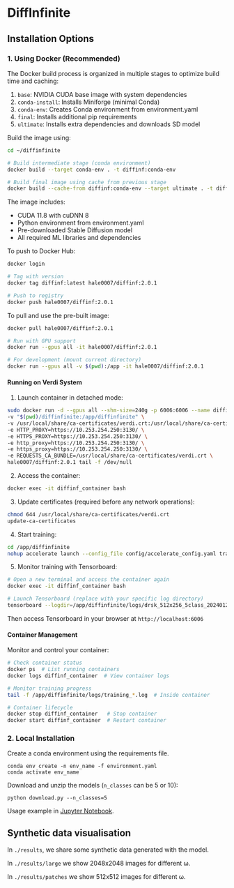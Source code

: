 # DiffInfinite 

## Installation Options

### 1. Using Docker (Recommended)

The Docker build process is organized in multiple stages to optimize build time and caching:

1. `base`: NVIDIA CUDA base image with system dependencies
2. `conda-install`: Installs Miniforge (minimal Conda)
3. `conda-env`: Creates Conda environment from environment.yaml
4. `final`: Installs additional pip requirements
5. `ultimate`: Installs extra dependencies and downloads SD model

Build the image using:

```bash
cd ~/diffinfinite

# Build intermediate stage (conda environment)
docker build --target conda-env . -t diffinf:conda-env

# Build final image using cache from previous stage
docker build --cache-from diffinf:conda-env --target ultimate . -t diffinf:latest
```

The image includes:
- CUDA 11.8 with cuDNN 8
- Python environment from environment.yaml
- Pre-downloaded Stable Diffusion model
- All required ML libraries and dependencies

To push to Docker Hub:
```bash
docker login

# Tag with version
docker tag diffinf:latest hale0007/diffinf:2.0.1

# Push to registry
docker push hale0007/diffinf:2.0.1
```

To pull and use the pre-built image:
```bash
docker pull hale0007/diffinf:2.0.1

# Run with GPU support
docker run --gpus all -it hale0007/diffinf:2.0.1

# For development (mount current directory)
docker run --gpus all -v $(pwd):/app -it hale0007/diffinf:2.0.1
```

#### Running on Verdi System

1. Launch container in detached mode:
```bash
sudo docker run -d --gpus all --shm-size=240g -p 6006:6006 --name diffinf_container \
-v "$(pwd)/diffinfinite:/app/diffinfinite" \
-v /usr/local/share/ca-certificates/verdi.crt:/usr/local/share/ca-certificates/verdi.crt \
-e HTTP_PROXY=https://10.253.254.250:3130/ \
-e HTTPS_PROXY=https://10.253.254.250:3130/ \
-e http_proxy=https://10.253.254.250:3130/ \
-e https_proxy=https://10.253.254.250:3130/ \
-e REQUESTS_CA_BUNDLE=/usr/local/share/ca-certificates/verdi.crt \
hale0007/diffinf:2.0.1 tail -f /dev/null
```

2. Access the container:
```bash
docker exec -it diffinf_container bash
```

3. Update certificates (required before any network operations):
```bash
chmod 644 /usr/local/share/ca-certificates/verdi.crt
update-ca-certificates
```

4. Start training:
```bash
cd /app/diffinfinite
nohup accelerate launch --config_file config/accelerate_config.yaml train.py --config_file config/image_gen_train.yaml > logs/training_$(date +%Y%m%d_%H%M%S).log 2>&1 &
```

5. Monitor training with Tensorboard:
```bash
# Open a new terminal and access the container again
docker exec -it diffinf_container bash

# Launch Tensorboard (replace with your specific log directory)
tensorboard --logdir=/app/diffinfinite/logs/drsk_512x256_5class_20240122_15:09/tensorboard --host 0.0.0.0 --port 6006
```
Then access Tensorboard in your browser at `http://localhost:6006`

#### Container Management

Monitor and control your container:
```bash
# Check container status
docker ps  # List running containers
docker logs diffinf_container  # View container logs

# Monitor training progress
tail -f /app/diffinfinite/logs/training_*.log  # Inside container

# Container lifecycle
docker stop diffinf_container   # Stop container
docker start diffinf_container  # Restart container
```

### 2. Local Installation

Create a conda environment using the requirements file.

```
conda env create -n env_name -f environment.yaml
conda activate env_name
```

Download and unzip the models (```n_classes``` can be 5 or 10):

```
python download.py --n_classes=5
```

Usage example in [Jupyter Notebook](main.ipynb). 


## Synthetic data visualisation

In ```./results```, we share some synthetic data generated with the model. 

In ```./results/large``` we show 2048x2048 images for different ω.

In ```./results/patches``` we show 512x512 images for different ω.